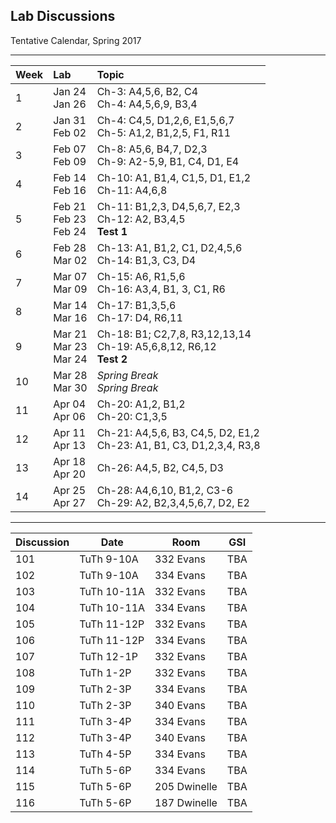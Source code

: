 ## Lab Discussions

Tentative Calendar, Spring 2017

<hr>

<table>
  <thead>
    <tr>
      <th align="left">Week</th>
      <th align="left">Lab</th>
      <th align="left">Topic</th>
    </tr>
  </thead>
  <tbody>
    <tr>
      <td>1</td>
      <td>
        Jan 24<br>
        Jan 26</td>
      <td>
        Ch-3: A4,5,6, B2, C4<br>
        Ch-4: A4,5,6,9, B3,4
      </td>
    </tr>
    <tr>
      <td>2</td>
      <td>
        Jan 31<br>
        Feb 02</td>
      <td>
        Ch-4: C4,5, D1,2,6, E1,5,6,7<br>
        Ch-5: A1,2, B1,2,5, F1, R11
      </td>
    </tr>
    <tr>
      <td>3</td>
      <td>
        Feb 07<br>
        Feb 09</td>
      <td>
        Ch-8: A5,6, B4,7, D2,3<br>
        Ch-9: A2-5,9, B1, C4, D1, E4
      </td>
    </tr>
    <tr>
      <td>4</td>
      <td>
        Feb 14<br>
        Feb 16</td>
      <td>
        Ch-10: A1, B1,4, C1,5, D1, E1,2<br>
        Ch-11: A4,6,8
      </td>
    </tr>
    <tr>
      <td>5</td>
      <td>
        Feb 21<br>
        Feb 23<br>
        Feb 24</td>
      <td>
        Ch-11: B1,2,3, D4,5,6,7, E2,3<br>
        Ch-12: A2, B3,4,5<br>
        <b>Test 1</b>
      </td>
    </tr>
    <tr>
      <td>6</td>
      <td>
        Feb 28<br>
        Mar 02</td>
      <td>
        Ch-13: A1, B1,2, C1, D2,4,5,6<br>
        Ch-14: B1,3, C3, D4</td>
    </tr>
    <tr>
      <td>7</td>
      <td>
        Mar 07<br>
        Mar 09</td>
      <td>
        Ch-15: A6, R1,5,6<br>
        Ch-16: A3,4, B1, 3, C1, R6</td>
    </tr>
    <tr>
      <td>8</td>
      <td>
        Mar 14<br>
        Mar 16</td>
      <td>
        Ch-17: B1,3,5,6<br>
        Ch-17: D4, R6,11</td>
    </tr>
    <tr>
      <td>9</td>
      <td>
        Mar 21<br>
        Mar 23<br>
        Mar 24</td>
      <td>
        Ch-18: B1; C2,7,8, R3,12,13,14<br>
        Ch-19: A5,6,8,12, R6,12<br>
        <b>Test 2</b></td>
    </tr>
    <tr>
      <td>10</td>
      <td>
        Mar 28<br>
        Mar 30</td>
      <td>
        <em>Spring Break</em><br>
        <em>Spring Break</em>
      </td>
    </tr>
    <tr>
      <td>11</td>
      <td>
        Apr 04<br>
        Apr 06</td>
      <td>
        Ch-20: A1,2, B1,2<br>
        Ch-20: C1,3,5</td>
    </tr>
    <tr>
      <td>12</td>
      <td>
        Apr 11<br>
        Apr 13</td>
      <td>
        Ch-21: A4,5,6, B3, C4,5, D2, E1,2<br>
        Ch-23: A1, B1, C3, D1,2,3,4, R3,8</td>
    </tr>
    <tr>
      <td>13</td>
      <td>
        Apr 18<br>
        Apr 20</td>
      <td>
        Ch-26: A4,5, B2, C4,5, D3<br>
        </td>
    </tr>
    <tr>
      <td>14</td>
      <td>
        Apr 25<br>
        Apr 27</td>
      <td>
        Ch-28: A4,6,10, B1,2, C3-6<br>
        Ch-29: A2, B2,3,4,5,6,7, D2, E2</td>
    </tr>
  </tbody>
 </table>

-----

| Discussion | Date         | Room         | GSI |
|------------|--------------|--------------|-----|
| 101        | TuTh  9-10A  | 332 Evans    | TBA |
| 102        | TuTh  9-10A  | 334 Evans    | TBA |
| 103        | TuTh  10-11A | 332 Evans    | TBA |
| 104        | TuTh  10-11A | 334 Evans    | TBA |
| 105        | TuTh  11-12P | 332 Evans    | TBA |
| 106        | TuTh  11-12P | 334 Evans    | TBA |
| 107        | TuTh  12-1P  | 332 Evans    | TBA |
| 108        | TuTh  1-2P   | 332 Evans    | TBA |
| 109        | TuTh  2-3P   | 334 Evans    | TBA |
| 110        | TuTh  2-3P   | 340 Evans    | TBA |
| 111        | TuTh  3-4P   | 334 Evans    | TBA |
| 112        | TuTh  3-4P   | 340 Evans    | TBA |
| 113        | TuTh  4-5P   | 334 Evans    | TBA |
| 114        | TuTh  5-6P   | 334 Evans    | TBA |
| 115        | TuTh  5-6P   | 205 Dwinelle | TBA |
| 116        | TuTh  5-6P   | 187 Dwinelle | TBA |
